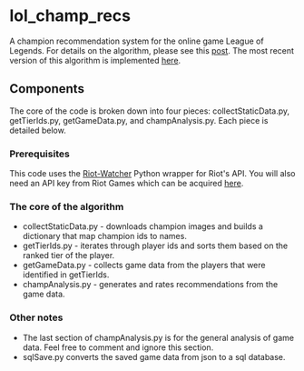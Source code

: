 # lol_champ_recs
A champion recommendation system for the online game League of Legends. For details on the algorithm, please see this [post](http://cpierse.physics.ucsd.edu/champ_recs_post/). The most recent version of this algorithm is implemented  [here](http://cpierse.pythonanywhere.com/champ_recs).

## Components
The core of the code is broken down into four pieces: collectStaticData.py, getTierIds.py, getGameData.py, and champAnalysis.py. Each piece is detailed below.

### Prerequisites
This code uses the [Riot-Watcher](https://github.com/pseudonym117/Riot-Watcher) Python wrapper for Riot's API. You will also need an API key from Riot Games which can be acquired [here](https://developer.riotgames.com/).

### The core of the algorithm
- collectStaticData.py - downloads champion images and builds a dictionary that map champion ids to names.
- getTierIds.py - iterates through player ids and sorts them based on the ranked tier of the player. 
- getGameData.py - collects game data from the players that were identified in getTierIds. 
- champAnalysis.py - generates and rates recommendations from the game data. 

### Other notes
- The last section of champAnalysis.py is for the general analysis of  game data. Feel free to comment and ignore this section. 
- sqlSave.py converts the saved game data from json to a sql database. 